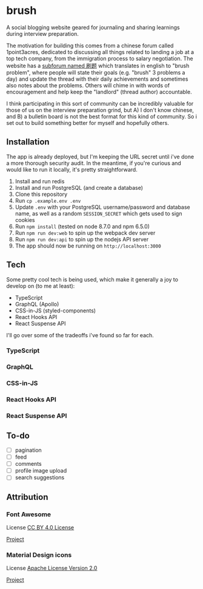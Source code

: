 # brush

A social blogging website geared for journaling and sharing learnings during
interview preparation.

The motivation for building this comes from a chinese forum called 1point3acres,
dedicated to discussing all things related to landing a job at a top tech
company, from the immigration process to salary negotiation.  The website has a
[subforum named
刷题](https://translate.googleusercontent.com/translate_c?depth=1&hl=en&rurl=translate.google.com&sl=zh-CN&sp=nmt4&tl=en&u=https://www.1point3acres.com/bbs/forum-84-1.html&xid=17259,15700021,15700124,15700149,15700186,15700190,15700201&usg=ALkJrhjuwoGcNqXDYX9BlBbkZaKRz3R4Ew)
which translates in english to "brush problem", where people will state their
goals (e.g. "brush" 3 problems a day) and update the thread with their daily
achievements and sometimes also notes about the problems.  Others will chime in
with words of encouragement and help keep the "landlord" (thread author)
accountable.

I think participating in this sort of community can be incredibly valuable for
those of us on the interview preparation grind, but A) I don't know chinese, and
B) a bulletin board is not the best format for this kind of community.  So i set
out to build something better for myself and hopefully others.


## Installation

The app is already deployed, but I'm keeping the URL secret until i've done a
more thorough security audit.  In the meantime, if you're curious and would like
to run it locally, it's pretty straightforward.

1. Install and run redis
1. Install and run PostgreSQL (and create a database)
1. Clone this repository
1. Run `cp .example.env .env`
1. Update `.env` with your PostgreSQL username/password and database name, as
   well as a random `SESSION_SECRET` which gets used to sign cookies
1. Run `npm install` (tested on node 8.7.0 and npm 6.5.0)
1. Run `npm run dev:web` to spin up the webpack dev server
1. Run `npm run dev:api` to spin up the nodejs API server
1. The app should now be running on `http://localhost:3000`


## Tech

Some pretty cool tech is being used, which make it generally a joy to develop on
(to me at least):

  * TypeScript
  * GraphQL (Apollo)
  * CSS-in-JS (styled-components)
  * React Hooks API
  * React Suspense API

I'll go over some of the tradeoffs i've found so far for each.

### TypeScript

### GraphQL

### CSS-in-JS

### React Hooks API

### React Suspense API

## To-do

- [ ] pagination
- [ ] feed
- [ ] comments
- [ ] profile image upload
- [ ] search suggestions

## Attribution

### Font Awesome

License	[CC BY 4.0 License](https://creativecommons.org/licenses/by/4.0/)

[Project](https://fontawesome.com/)

### Material Design icons

License	[Apache License Version 2.0](https://github.com/google/material-design-icons/blob/master/LICENSE)

[Project](http://google.github.io/material-design-icons/)
